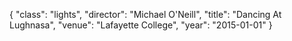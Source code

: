 {
  "class": "lights",
  "director": "Michael O'Neill",
  "title": "Dancing At Lughnasa",
  "venue": "Lafayette College",
  "year": "2015-01-01"
}